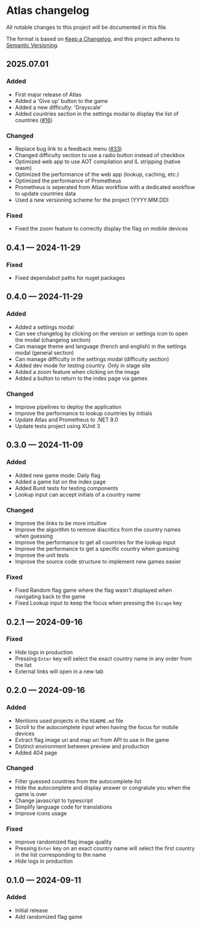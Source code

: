 # Atlas changelog

All notable changes to this project will be documented in this file.

The format is based on [Keep a Changelog](https://keepachangelog.com/en/1.0.0/), and this project adheres to [Semantic Versioning](https://semver.org/spec/v2.0.0.html).

## 2025.07.01

### Added

- First major release of Atlas
- Added a 'Give up' button to the game
- Added a new difficulty: 'Grayscale'
- Added countries section in the settings modal to display the list of countries ([#16])

### Changed

- Replace bug link to a feedback menu ([#33])
- Changed difficulty section to use a radio button instead of checkbox
- Optimized web app to use AOT compilation and IL stripping (native wasm)
- Optimized the performance of the web app (lookup, caching, etc.)
- Optimized the performance of Prometheus
- Prometheus is seperated from Atlas workflow with a dedicated workflow to update countries data
- Used a new versioning scheme for the project (YYYY.MM.DD)

### Fixed

- Fixed the zoom feature to correctly display the flag on mobile devices

<!-- 2025.07.01 -->
[#16]: https://github.com/kappaduck/atlas/issues/16
[#33]: https://github.com/kappaduck/atlas/issues/33

## 0.4.1 &#8212; 2024-11-29

### Fixed

- Fixed dependabot paths for nuget packages

## 0.4.0 &#8212; 2024-11-29

### Added

- Added a settings modal
- Can see changelog by clicking on the version or settings icon to open the modal (changelog section)
- Can manage theme and language (french and english) in the settings modal (general section)
- Can manage difficulty in the settings modal (difficulty section)
- Added dev mode for testing country. Only in stage site
- Added a zoom feature when clicking on the image
- Added a button to return to the index page via games

### Changed

- Improve pipelines to deploy the application 
- Improve the performance to lookup countries by initials
- Update Atlas and Prometheus to .NET 9.0
- Update tests project using XUnit 3

## 0.3.0 &#8212; 2024-11-09

### Added

- Added new game mode: Daily flag
- Added a game list on the index page
- Added Bunit tests for testing components
- Lookup input can accept initials of a country name

### Changed

- Improve the links to be more intuitive
- Improve the algorithm to remove diacritics from the country names when guessing
- Improve the performance to get all countries for the lookup input
- Improve the performance to get a specific country when guessing
- Improve the unit tests
- Improve the source code structure to implement new games easier

### Fixed

- Fixed Random flag game where the flag wasn't displayed when navigating back to the game
- Fixed Lookup input to keep the focus when pressing the `Escape` key

## 0.2.1 &#8212; 2024-09-16

### Fixed

- Hide logs in production
- Pressing `Enter` key will select the exact country name in any order from the list
- External links will open in a new tab

## 0.2.0 &#8212; 2024-09-16

### Added

- Mentions used projects in the `README.md` file
- Scroll to the autocomplete input when having the focus for mobile devices
- Extract flag image uri and map uri from API to use in the game
- Distinct environment between preview and production
- Added 404 page

### Changed

- Filter guessed countries from the autocomplete list
- Hide the autocomplete and display answer or congralute you when the game is over
- Change javascript to typescript
- Simplify language code for translations
- Improve icons usage

### Fixed

- Improve randomized flag image quality
- Pressing `Enter` key on an exact country name will select the first country in the list corresponding to the name
- Hide logs in production

## 0.1.0 &#8212; 2024-09-11

### Added

- Initial release
- Add randomized flag game
